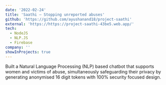 ```yaml
---
date: '2022-02-24'
title: 'Saathi — Stopping unreported abuses'
github: 'https://github.com/ayushanand18/project-saathi'
external: 'https://https://project-saathi-43be5.web.app/'
tech:
  - NodeJS
  - NLP.JS
  - Firebase
company: ''
showInProjects: true
---
```


Built a Natural Language Processing (NLP) based chatbot that supports women and victims of abuse, simultaneously safeguarding their privacy by generating anonymised 16 digit tokens with 100% security focused design.
